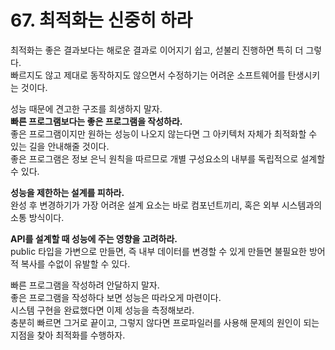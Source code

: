 # 67. 최적화는 신중히 하라

최적화는 좋은 결과보다는 해로운 결과로 이어지기 쉽고, 섣불리 진행하면 특히 더 그렇다.  
빠르지도 않고 제대로 동작하지도 않으면서 수정하기는 어려운 소프트웨어를 탄생시키는 것이다.

성능 때문에 견고한 구조를 희생하지 말자.  
**빠른 프로그램보다는 좋은 프로그램을 작성하라.**  
좋은 프로그램이지만 원하는 성능이 나오지 않는다면 그 아키텍처 자체가 최적화할 수 있는 길을 안내해줄 것이다.  
좋은 프로그램은 정보 은닉 원칙을 따르므로 개별 구성요소의 내부를 독립적으로 설계할 수 있다.

**성능을 제한하는 설계를 피하라.**  
완성 후 변경하기가 가장 어려운 설계 요소는 바로 컴포넌트끼리, 혹은 외부 시스템과의 소통 방식이다.

**API를 설계할 때 성능에 주는 영향을 고려하라.**  
public 타입을 가변으로 만들면, 즉 내부 데이터를 변경할 수 있게 만들면 불필요한 방어적 복사를 수없이 유발할 수 있다.

빠른 프로그램을 작성하려 안달하지 말자.  
좋은 프로그램을 작성하다 보면 성능은 따라오게 마련이다.  
시스템 구현을 완료했다면 이제 성능을 측정해보라.  
충분히 빠르면 그거로 끝이고, 그렇지 않다면 프로파일러를 사용해 문제의 원인이 되는 지점을 찾아 최적화를 수행하자.